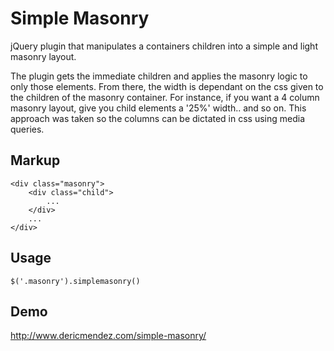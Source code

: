 Simple Masonry
==============

jQuery plugin that manipulates a containers children into a simple and light masonry layout.

The plugin gets the immediate children and applies the masonry logic to only those elements.  From there, the width is dependant on the css given to the children of the masonry container.  For instance, if you want a 4 column masonry layout, give you child elements a '25%' width.. and so on.  This approach was taken so the columns can be dictated in css using media queries.

## Markup
```
<div class="masonry">
	<div class="child">
		...
	</div>
	...
</div>
```

## Usage
```
$('.masonry').simplemasonry()
```

## Demo
http://www.dericmendez.com/simple-masonry/
